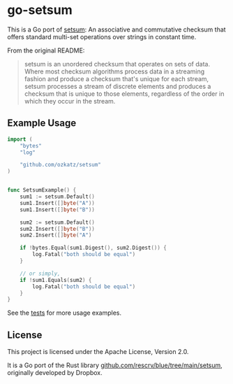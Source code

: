 # go-setsum

This is a Go port of [setsum](https://github.com/rescrv/blue/tree/main/setsum): An associative and commutative checksum that offers standard multi-set operations over strings in constant time.

From the original README:

> setsum is an unordered checksum that operates on sets of data.  Where most
> checksum algorithms process data in a streaming fashion and produce a checksum
> that's unique for each stream, setsum processes a stream of discrete elements
> and produces a checksum that is unique to those elements, regardless of the
> order in which they occur in the stream.


## Example Usage

```go
import (
    "bytes"
    "log"

    "github.com/ozkatz/setsum"
)


func SetsumExample() {
    sum1 := setsum.Default()
    sum1.Insert([]byte("A"))
    sum1.Insert([]byte("B"))

    sum2 := setsum.Default()
    sum2.Insert([]byte("B"))
    sum2.Insert([]byte("A")

    if !bytes.Equal(sum1.Digest(), sum2.Digest()) {
        log.Fatal("both should be equal")
    }

    // or simply,
    if !sum1.Equals(sum2) {
        log.Fatal("both should be equal")
    }
}
```

See the [tests](https://github.com/ozkatz/setsum/tree/main/setsum_test.go) for more usage examples.


## License

This project is licensed under the Apache License, Version 2.0.

It is a Go port of the Rust library [github.com/rescrv/blue/tree/main/setsum](https://github.com/rescrv/blue/tree/main/setsum),
originally developed by Dropbox.
